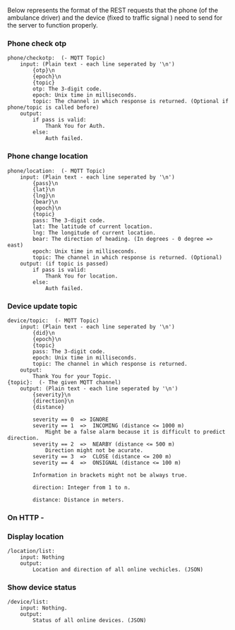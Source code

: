 Below represents the format of the REST requests that the phone (of the ambulance driver) and the device (fixed to traffic signal ) need to send for the server to function properly.
### Phone check otp
    phone/checkotp:  (- MQTT Topic)
        input: (Plain text - each line seperated by '\n')
            {otp}\n
            {epoch}\n
            {topic}
            otp: The 3-digit code.
            epoch: Unix time in milliseconds.
            topic: The channel in which response is returned. (Optional if phone/topic is called before)
        output:
            if pass is valid:
                Thank You for Auth.
            else:
                Auth failed.

###  Phone change location
    phone/location:  (- MQTT Topic)
        input: (Plain text - each line seperated by '\n')
            {pass}\n
            {lat}\n
            {lng}\n
            {bear}\n
            {epoch}\n
            {topic}
            pass: The 3-digit code.
            lat: The latitude of current location.
            lng: The longitude of current location.
            bear: The direction of heading. (In degrees - 0 degree => east)
            epoch: Unix time in milliseconds.
            topic: The channel in which response is returned. (Optional)
        output: (if topic is passed)
            if pass is valid:
                Thank You for location.
            else:
                Auth failed.

### Device update topic
    device/topic:  (- MQTT Topic)
        input: (Plain text - each line seperated by '\n')
            {did}\n
            {epoch}\n
            {topic}
            pass: The 3-digit code.
            epoch: Unix time in milliseconds.
            topic: The channel in which response is returned.
        output:
            Thank You for your Topic.
    {topic}:  (- The given MQTT channel)
        output: (Plain text - each line seperated by '\n')
            {severity}\n
            {direction}\n
            {distance}
        
            severity == 0  => IGNORE
            severity == 1  =>  INCOMING (distance <= 1000 m)
                Might be a false alarm because it is difficult to predict direction.
            severity == 2  =>  NEARBY (distance <= 500 m)
                Direction might not be acurate.
            severity == 3  =>  CLOSE (distance <= 200 m)
            severity == 4  =>  ONSIGNAL (distance <= 100 m)
            
            Information in brackets might not be always true.

            direction: Integer from 1 to n.

            distance: Distance in meters.

### On HTTP -

### Display location
    /location/list:
        input: Nothing
        output:
            Location and direction of all online vechicles. (JSON)

### Show device status
    /device/list:
        input: Nothing.
        output:
            Status of all online devices. (JSON)
